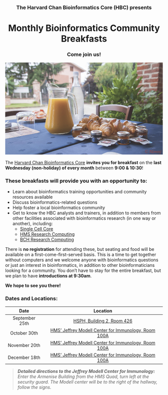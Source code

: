 <center><h3> The Harvard Chan Bioinformatics Core (HBC) presents  </h3></center>


<center> <h1> Monthly Bioinformatics Community Breakfasts </h1> </center>

<center> <h3> <b> Come join us! </b> </h3> </center>

<p align="center">
<img src="assets/images/breakfast_Monvej.png" width="700">
</p>


The [Harvard Chan Bioinformatics Core](http://bioinformatics.sph.harvard.edu/) **invites you for breakfast** on the **last Wednesday (non-holiday) of every month** between **9:00 & 10:30**!

### These breakfasts will provide you with an opportunity to:

* Learn about bioinformatics training opportunities and community resources available
* Discuss bioinformatics-related questions
* Help foster a local bioinformatics community
* Get to know the HBC analysts and trainers, in addition to members from other facilities associated with bioinformatics research (in one way or another), including:
  * [Single Cell Core](https://singlecellcore.hms.harvard.edu/)
  * [HMS Research Computing](https://rc.hms.harvard.edu/)
  * [BCH Research Computing](https://www.researchcomputing.org/)
 
There is **no registration** for attending these, but seating and food will be available on a first-come-first-served basis. This is a time to get together without computers and we welcome anyone with bioinformatics questions or just an interest in bioinformatics, in addition to other bioinformaticians looking for a community. You don’t have to stay for the entire breakfast, but we plan to have **introductions at 9:30am**. 

**We hope to see you there!**

### Dates and Locations: 

| Date |  Location |
| :----: | :----: |
| September 25th | [HSPH, Building 2, Room 426](https://www.google.com/maps/place/Harvard+T.H.+Chan+School+of+Public+Health/@42.3357228,-71.1037184,17z/data=!4m12!1m6!3m5!1s0x89e37989613d953b:0x75b070e3a2833d41!2sFXB+Harvard+School+of+Public+Health!8m2!3d42.3357189!4d-71.1015243!3m4!1s0x89e379894a38df79:0x49f5d1374f9fccbc!8m2!3d42.3354484!4d-71.1027163) |
| October 30th | [HMS’ Jeffrey Modell Center for Immunology, Room 100A](https://goo.gl/maps/23ck7uK8LggeecGY6) |
| November 20th | [HMS’ Jeffrey Modell Center for Immunology, Room 100A](https://goo.gl/maps/23ck7uK8LggeecGY6) |
| December 18th | [HMS’ Jeffrey Modell Center for Immunology, Room 100A](https://goo.gl/maps/23ck7uK8LggeecGY6) |

>_**Detailed directions to the Jeffrey Modell Center for Immunology:** Enter the Armenise Building from the HMS Quad, turn left at the  security guard. The Modell center will be to the right of the hallway, follow the signs._

 
